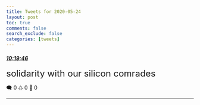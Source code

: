 ```yaml
---
title: Tweets for 2020-05-24
layout: post
toc: true
comments: false
search_exclude: false
categories: [tweets]
---
```



#### <a href = "https://twitter.com/deepfates/status/1264591932845486081">*10:19:46*</a>

<font size="5">solidarity with our silicon comrades</font>



🗨️ 0 ♺ 0 🤍  0   

---
    
            

